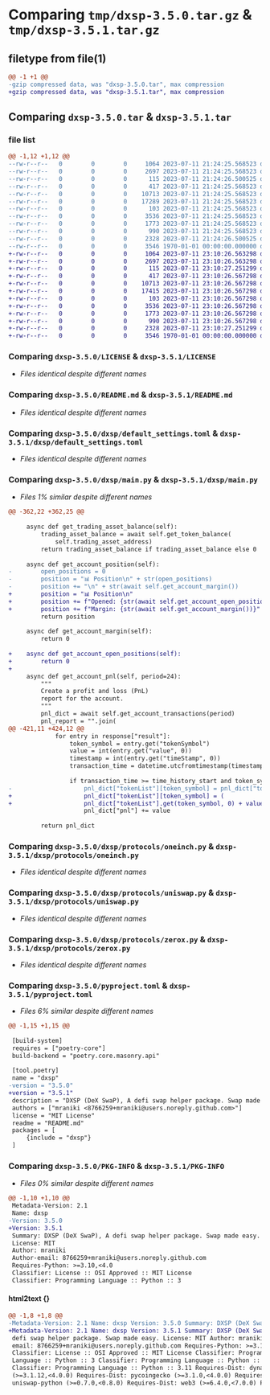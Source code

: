 # Comparing `tmp/dxsp-3.5.0.tar.gz` & `tmp/dxsp-3.5.1.tar.gz`

## filetype from file(1)

```diff
@@ -1 +1 @@
-gzip compressed data, was "dxsp-3.5.0.tar", max compression
+gzip compressed data, was "dxsp-3.5.1.tar", max compression
```

## Comparing `dxsp-3.5.0.tar` & `dxsp-3.5.1.tar`

### file list

```diff
@@ -1,12 +1,12 @@
--rw-r--r--   0        0        0     1064 2023-07-11 21:24:25.568523 dxsp-3.5.0/LICENSE
--rw-r--r--   0        0        0     2697 2023-07-11 21:24:25.568523 dxsp-3.5.0/README.md
--rw-r--r--   0        0        0      115 2023-07-11 21:24:26.500525 dxsp-3.5.0/dxsp/__init__.py
--rw-r--r--   0        0        0      417 2023-07-11 21:24:25.568523 dxsp-3.5.0/dxsp/config.py
--rw-r--r--   0        0        0    10713 2023-07-11 21:24:25.568523 dxsp-3.5.0/dxsp/default_settings.toml
--rw-r--r--   0        0        0    17289 2023-07-11 21:24:25.568523 dxsp-3.5.0/dxsp/main.py
--rw-r--r--   0        0        0      103 2023-07-11 21:24:25.568523 dxsp-3.5.0/dxsp/protocols/__init__.py
--rw-r--r--   0        0        0     3536 2023-07-11 21:24:25.568523 dxsp-3.5.0/dxsp/protocols/oneinch.py
--rw-r--r--   0        0        0     1773 2023-07-11 21:24:25.568523 dxsp-3.5.0/dxsp/protocols/uniswap.py
--rw-r--r--   0        0        0      990 2023-07-11 21:24:25.568523 dxsp-3.5.0/dxsp/protocols/zerox.py
--rw-r--r--   0        0        0     2328 2023-07-11 21:24:26.500525 dxsp-3.5.0/pyproject.toml
--rw-r--r--   0        0        0     3546 1970-01-01 00:00:00.000000 dxsp-3.5.0/PKG-INFO
+-rw-r--r--   0        0        0     1064 2023-07-11 23:10:26.563298 dxsp-3.5.1/LICENSE
+-rw-r--r--   0        0        0     2697 2023-07-11 23:10:26.563298 dxsp-3.5.1/README.md
+-rw-r--r--   0        0        0      115 2023-07-11 23:10:27.251299 dxsp-3.5.1/dxsp/__init__.py
+-rw-r--r--   0        0        0      417 2023-07-11 23:10:26.567298 dxsp-3.5.1/dxsp/config.py
+-rw-r--r--   0        0        0    10713 2023-07-11 23:10:26.567298 dxsp-3.5.1/dxsp/default_settings.toml
+-rw-r--r--   0        0        0    17415 2023-07-11 23:10:26.567298 dxsp-3.5.1/dxsp/main.py
+-rw-r--r--   0        0        0      103 2023-07-11 23:10:26.567298 dxsp-3.5.1/dxsp/protocols/__init__.py
+-rw-r--r--   0        0        0     3536 2023-07-11 23:10:26.567298 dxsp-3.5.1/dxsp/protocols/oneinch.py
+-rw-r--r--   0        0        0     1773 2023-07-11 23:10:26.567298 dxsp-3.5.1/dxsp/protocols/uniswap.py
+-rw-r--r--   0        0        0      990 2023-07-11 23:10:26.567298 dxsp-3.5.1/dxsp/protocols/zerox.py
+-rw-r--r--   0        0        0     2328 2023-07-11 23:10:27.251299 dxsp-3.5.1/pyproject.toml
+-rw-r--r--   0        0        0     3546 1970-01-01 00:00:00.000000 dxsp-3.5.1/PKG-INFO
```

### Comparing `dxsp-3.5.0/LICENSE` & `dxsp-3.5.1/LICENSE`

 * *Files identical despite different names*

### Comparing `dxsp-3.5.0/README.md` & `dxsp-3.5.1/README.md`

 * *Files identical despite different names*

### Comparing `dxsp-3.5.0/dxsp/default_settings.toml` & `dxsp-3.5.1/dxsp/default_settings.toml`

 * *Files identical despite different names*

### Comparing `dxsp-3.5.0/dxsp/main.py` & `dxsp-3.5.1/dxsp/main.py`

 * *Files 1% similar despite different names*

```diff
@@ -362,22 +362,25 @@
 
     async def get_trading_asset_balance(self):
         trading_asset_balance = await self.get_token_balance(
             self.trading_asset_address)
         return trading_asset_balance if trading_asset_balance else 0
 
     async def get_account_position(self):
-        open_positions = 0
-        position = "📊 Position\n" + str(open_positions)
-        position += "\n" + str(await self.get_account_margin())
+        position = "📊 Position\n"
+        position += f"Opened: {str(await self.get_account_open_positions())}/n"
+        position += f"Margin: {str(await self.get_account_margin())}"
         return position
 
     async def get_account_margin(self):
         return 0
 
+    async def get_account_open_positions(self):
+        return 0
+
     async def get_account_pnl(self, period=24):
         """
         Create a profit and loss (PnL) 
         report for the account.
         """
         pnl_dict = await self.get_account_transactions(period)
         pnl_report = "".join(
@@ -421,11 +424,12 @@
             for entry in response["result"]:
                 token_symbol = entry.get("tokenSymbol")
                 value = int(entry.get("value", 0))
                 timestamp = int(entry.get("timeStamp", 0))
                 transaction_time = datetime.utcfromtimestamp(timestamp)
     
                 if transaction_time >= time_history_start and token_symbol:
-                    pnl_dict["tokenList"][token_symbol] = pnl_dict["tokenList"].get(token_symbol, 0) + value
+                    pnl_dict["tokenList"][token_symbol] = (
+                    pnl_dict["tokenList"].get(token_symbol, 0) + value)
                     pnl_dict["pnl"] += value
     
         return pnl_dict
```

### Comparing `dxsp-3.5.0/dxsp/protocols/oneinch.py` & `dxsp-3.5.1/dxsp/protocols/oneinch.py`

 * *Files identical despite different names*

### Comparing `dxsp-3.5.0/dxsp/protocols/uniswap.py` & `dxsp-3.5.1/dxsp/protocols/uniswap.py`

 * *Files identical despite different names*

### Comparing `dxsp-3.5.0/dxsp/protocols/zerox.py` & `dxsp-3.5.1/dxsp/protocols/zerox.py`

 * *Files identical despite different names*

### Comparing `dxsp-3.5.0/pyproject.toml` & `dxsp-3.5.1/pyproject.toml`

 * *Files 6% similar despite different names*

```diff
@@ -1,15 +1,15 @@
 
 [build-system]
 requires = ["poetry-core"]
 build-backend = "poetry.core.masonry.api"
 
 [tool.poetry]
 name = "dxsp"
-version = "3.5.0"
+version = "3.5.1"
 description = "DXSP (DeX SwaP), A defi swap helper package. Swap made easy."
 authors = ["mraniki <8766259+mraniki@users.noreply.github.com>"]
 license = "MIT License"
 readme = "README.md"
 packages = [
     {include = "dxsp"}
 ]
```

### Comparing `dxsp-3.5.0/PKG-INFO` & `dxsp-3.5.1/PKG-INFO`

 * *Files 0% similar despite different names*

```diff
@@ -1,10 +1,10 @@
 Metadata-Version: 2.1
 Name: dxsp
-Version: 3.5.0
+Version: 3.5.1
 Summary: DXSP (DeX SwaP), A defi swap helper package. Swap made easy.
 License: MIT
 Author: mraniki
 Author-email: 8766259+mraniki@users.noreply.github.com
 Requires-Python: >=3.10,<4.0
 Classifier: License :: OSI Approved :: MIT License
 Classifier: Programming Language :: Python :: 3
```

#### html2text {}

```diff
@@ -1,8 +1,8 @@
-Metadata-Version: 2.1 Name: dxsp Version: 3.5.0 Summary: DXSP (DeX SwaP), A
+Metadata-Version: 2.1 Name: dxsp Version: 3.5.1 Summary: DXSP (DeX SwaP), A
 defi swap helper package. Swap made easy. License: MIT Author: mraniki Author-
 email: 8766259+mraniki@users.noreply.github.com Requires-Python: >=3.10,<4.0
 Classifier: License :: OSI Approved :: MIT License Classifier: Programming
 Language :: Python :: 3 Classifier: Programming Language :: Python :: 3.10
 Classifier: Programming Language :: Python :: 3.11 Requires-Dist: dynaconf
 (>=3.1.12,<4.0.0) Requires-Dist: pycoingecko (>=3.1.0,<4.0.0) Requires-Dist:
 uniswap-python (>=0.7.0,<0.8.0) Requires-Dist: web3 (>=6.4.0,<7.0.0) Project-
```

